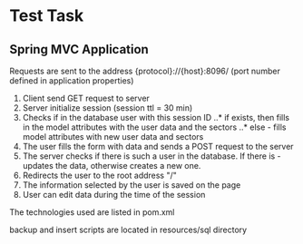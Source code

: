 # Test Task

## Spring MVC Application

Requests are sent to the address {protocol}://{host}:8096/ (port number defined in application properties)

1. Client send GET request to server
2. Server initialize session (session ttl = 30 min)
3. Checks if in the database user with this session ID
..* if exists, then fills in the model attributes with the user data and the sectors
..* else - fills model attributes with new user data and sectors
4. The user fills the form with data and sends a POST request to the server
5. The server checks if there is such a user in the database. If there is - updates the data, otherwise creates a new one.
6. Redirects the user to the root address "/"
7. The information selected by the user is saved on the page
8. User can edit data during the time of the session

The technologies used are listed in pom.xml

backup and insert scripts are located in resources/sql directory